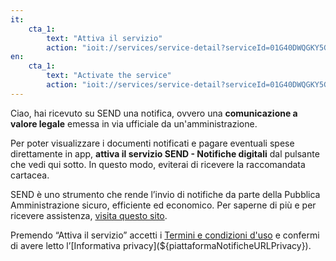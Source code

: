 ```yaml
---
it:
    cta_1:
        text: "Attiva il servizio"
        action: "ioit://services/service-detail?serviceId=01G40DWQGKY5GRWSNM4303VNRP&activate=true"
en:
    cta_1:
        text: "Activate the service"
        action: "ioit://services/service-detail?serviceId=01G40DWQGKY5GRWSNM4303VNRP&activate=true"
---
```

Ciao,
hai ricevuto su SEND una notifica, ovvero una **comunicazione a valore legale** emessa in via ufficiale da un'amministrazione.

Per poter visualizzare i documenti notificati e pagare eventuali spese direttamente in app, **attiva il servizio SEND - Notifiche digitali** dal pulsante che vedi qui sotto. In questo modo, eviterai di ricevere la raccomandata cartacea.

SEND è uno strumento che rende l’invio di notifiche da parte della Pubblica Amministrazione sicuro, efficiente ed economico. Per saperne di più e per ricevere assistenza, [visita questo sito](${piattaformaNotificheURLCittadini}).

Premendo “Attiva il servizio” accetti i [Termini e condizioni d'uso](${piattaformaNotificheURLTOS}) e confermi di avere letto l’[Informativa privacy](${piattaformaNotificheURLPrivacy}).